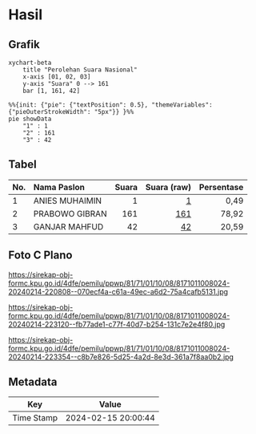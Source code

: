 # Hasil

## Grafik

```mermaid
xychart-beta
    title "Perolehan Suara Nasional"
    x-axis [01, 02, 03]
    y-axis "Suara" 0 --> 161
    bar [1, 161, 42]
```

```mermaid
%%{init: {"pie": {"textPosition": 0.5}, "themeVariables": {"pieOuterStrokeWidth": "5px"}} }%%
pie showData
    "1" : 1
    "2" : 161
    "3" : 42
```

## Tabel

| No. | Nama Paslon    | Suara | Suara (raw) | Persentase |
|:--- |:-------------- | -----:| -----------:| ----------:|
| 1   | ANIES MUHAIMIN | 1     | [1][p-1]    | 0,49       |
| 2   | PRABOWO GIBRAN | 161   | [161][p-2]  | 78,92      |
| 3   | GANJAR MAHFUD  | 42    | [42][p-3]   | 20,59      |


[p-1]: https://github.com/gigit-pemilu/pemilu-2024/blob/main/pilpres/hitung-suara/sub/81-maluku/sub/71-kota-ambon/sub/01-nusaniwe/sub/1008-benteng/sub/024-tps/sub/paslon-1.txt
[p-2]: https://github.com/gigit-pemilu/pemilu-2024/blob/main/pilpres/hitung-suara/sub/81-maluku/sub/71-kota-ambon/sub/01-nusaniwe/sub/1008-benteng/sub/024-tps/sub/paslon-2.txt
[p-3]: https://github.com/gigit-pemilu/pemilu-2024/blob/main/pilpres/hitung-suara/sub/81-maluku/sub/71-kota-ambon/sub/01-nusaniwe/sub/1008-benteng/sub/024-tps/sub/paslon-3.txt

## Foto C Plano

https://sirekap-obj-formc.kpu.go.id/4dfe/pemilu/ppwp/81/71/01/10/08/8171011008024-20240214-220808--070ecf4a-c61a-49ec-a6d2-75a4cafb5131.jpg

https://sirekap-obj-formc.kpu.go.id/4dfe/pemilu/ppwp/81/71/01/10/08/8171011008024-20240214-223120--fb77ade1-c77f-40d7-b254-131c7e2e4f80.jpg

https://sirekap-obj-formc.kpu.go.id/4dfe/pemilu/ppwp/81/71/01/10/08/8171011008024-20240214-223354--c8b7e826-5d25-4a2d-8e3d-361a7f8aa0b2.jpg


## Metadata

| Key        | Value               |
| ---------- | ------------------- |
| Time Stamp | 2024-02-15 20:00:44 |



